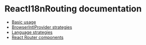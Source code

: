 # ReactI18nRouting documentation

* [Basic usage](basic_usage.md)
* [BrowserIntlProvider strategies](browser_intl_provider_strategies.md)
* [Language strategies](language_strategies.md)
* [React Router components](react_router_components.md)
